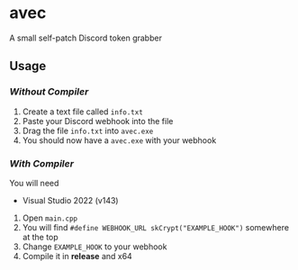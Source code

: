 # avec
A small self-patch Discord token grabber

## Usage
### *Without Compiler*
1. Create a text file called `info.txt`
2. Paste your Discord webhook into the file
3. Drag the file `info.txt` into `avec.exe`
4. You should now have a `avec.exe` with your webhook
### *With Compiler*
  You will need
+ Visual Studio 2022 (v143)

1. Open `main.cpp`
2. You will find `#define WEBHOOK_URL skCrypt("EXAMPLE_HOOK")` somewhere at the top
3. Change `EXAMPLE_HOOK` to your webhook
4. Compile it in **release** and x64
